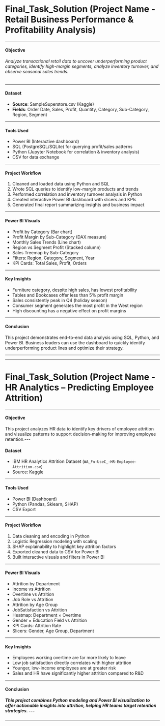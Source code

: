 # Final_Task_Solution (Project Name - Retail Business Performance & Profitability Analysis)
---
#### Objective
###### Analyze transactional retail data to uncover underperforming product categories, identify high-margin segments, analyze inventory turnover, and observe seasonal sales trends.
---
#### Dataset
- **Source**: SampleSuperstore.csv (Kaggle)
- **Fields**: Order Date, Sales, Profit, Quantity, Category, Sub-Category, Region, Segment
---
#### Tools Used
- Power BI (Interactive dashboard)
- SQL (PostgreSQL/SQLite) for querying profit/sales patterns
- Python (Jupyter Notebook for correlation & inventory analysis)
- CSV for data exchange
---
#### Project Workflow
1. Cleaned and loaded data using Python and SQL
2. Wrote SQL queries to identify low-margin products and trends
3. Performed correlation and inventory turnover analysis in Python
4. Created interactive Power BI dashboard with slicers and KPIs
5. Generated final report summarizing insights and business impact
---
#### Power BI Visuals
- Profit by Category (Bar chart)
- Profit Margin by Sub-Category (DAX measure)
- Monthly Sales Trends (Line chart)
- Region vs Segment Profit (Stacked column)
- Sales Treemap by Sub-Category
- Filters: Region, Category, Segment, Year
- KPI Cards: Total Sales, Profit, Orders
---
#### Key Insights
- Furniture category, despite high sales, has lowest profitability
- Tables and Bookcases offer less than 5% profit margin
- Sales consistently peak in Q4 (holiday season)
- Consumer segment generates the most profit in the West region
- High discounting has a negative effect on profit margins
---
#### Conclusion
This project demonstrates end-to-end data analysis using SQL, Python, and Power BI. Business leaders can use the dashboard to quickly identify underperforming product lines and optimize their strategy.

---
---



# Final_Task_Solution (Project Name - HR Analytics – Predicting Employee Attrition)
---
####  Objective

   This project analyzes HR data to identify key drivers of employee attrition and visualize patterns to support decision-making for improving employee retention.---


#### Dataset
- IBM HR Analytics Attrition Dataset (`WA_Fn-UseC_-HR-Employee-Attrition.csv`)
- Source: Kaggle
---
####  Tools Used
- Power BI (Dashboard)
- Python (Pandas, Sklearn, SHAP)
- CSV Export
---
####  Project Workflow
1. Data cleaning and encoding in Python
2. Logistic Regression modeling with scaling
3. SHAP explainability to highlight key attrition factors
4. Exported cleaned data to CSV for Power BI
5. Built interactive visuals and filters in Power BI
---
####  Power BI Visuals
- Attrition by Department
- Income vs Attrition
- Overtime vs Attrition
- Job Role vs Attrition
- Attrition by Age Group
- JobSatisfaction vs Attrition
- Heatmap: Department × Overtime
- Gender × Education Field vs Attrition
- KPI Cards: Attrition Rate
- Slicers: Gender, Age Group, Department
---
####  Key Insights
- Employees working overtime are far more likely to leave
- Low job satisfaction directly correlates with higher attrition
- Younger, low-income employees are at greater risk
- Sales and HR have significantly higher attrition compared to R&D
---
####  Conclusion


##### This project combines Python modeling and Power BI visualization to offer actionable insights into attrition, helping HR teams target retention strategies. ---
----
